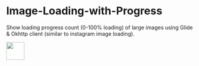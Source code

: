 # Image-Loading-with-Progress

 Show loading progress count (0-100% loading) of large images using Glide & Okhttp client (similar to instagram image loading).
 

<img src="https://github.com/user-attachments/assets/82827bef-8aeb-452c-a914-47dc9802989e" width="48">
